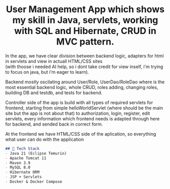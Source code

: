 <h1><center>User Management App which shows my skill in Java, servlets, working with SQL and Hibernate, CRUD in MVC pattern.</center></h1>


<p>In the app, we have clear division between backend logic, adapters for html in servlets and view in actuall HTML/CSS sites<br> (with thoose i needed AI help, so i dont take credit for view inself, i'm trying to focus on java, but i'm eager to learn).</br></p>

<p>Backend mostly oscilating around User/Role, UserDao/RoleDao where is the most essential backend logic, whole CRUD, roles adding, changing roles, building DB and testdb, and tests for backend.</p>

<p>Controller side of the app is build with all types of required servlets for frontend, starting from simple helloWorldServlet (where should be the main site but the app is not about that) to authorization, login, register, edit servlets, every information which frontend needs is adapted through here for backend, and sended back in correct form.</p>

<p>At the frontend we have HTML/CSS side of the aplication, so everything what user can do with the application</p>

```markdown
## 🧱 Tech Stack
- Java 21 (Eclipse Temurin)
- Apache Tomcat 11
- Maven 3.9
- MySQL 8.0
- Hibernate ORM
- JSP + Servlets
- Docker & Docker Compose
